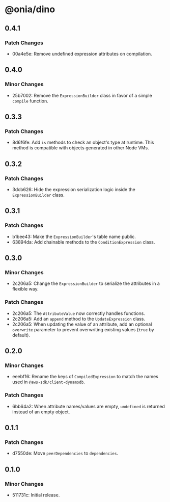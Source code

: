 # @onia/dino

## 0.4.1

### Patch Changes

- 00a4e5e: Remove undefined expression attributes on compilation.

## 0.4.0

### Minor Changes

- 25b7002: Remove the `ExpressionBuilder` class in favor of a simple `compile` function.

## 0.3.3

### Patch Changes

- 8d6f6fe: Add `is` methods to check an object's type at runtime. This method is compatible with objects generated in other Node VMs.

## 0.3.2

### Patch Changes

- 3dcb626: Hide the expression serialization logic inside the `ExpressionBuilder` class.

## 0.3.1

### Patch Changes

- b1bee43: Make the `ExpressionBuilder`'s table name public.
- 63894da: Add chainable methods to the `ConditionExpression` class.

## 0.3.0

### Minor Changes

- 2c206a5: Change the `ExpressionBuilder` to serialize the attributes in a flexible way.

### Patch Changes

- 2c206a5: The `AttributeValue` now correctly handles functions.
- 2c206a5: Add an `append` method to the `UpdateExpression` class.
- 2c206a5: When updating the value of an attribute, add an optional `overwrite` parameter to prevent overwriting existing values (`true` by default).

## 0.2.0

### Minor Changes

- eeebf16: Rename the keys of `CompiledExpression` to match the names used in `@aws-sdk/client-dynamodb`.

### Patch Changes

- 6bb64a2: When attribute names/values are empty, `undefined` is returned instead of an empty object.

## 0.1.1

### Patch Changes

- d7550de: Move `peerDependencies` to `dependencies`.

## 0.1.0

### Minor Changes

- 511731c: Initial release.
